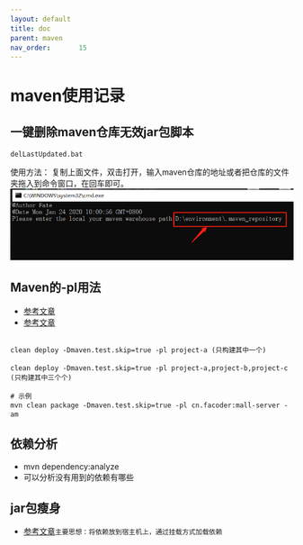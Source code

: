 ```yaml
---
layout: default
title: doc
parent: maven
nav_order:       15
---
```


# maven使用记录

## 一键删除maven仓库无效jar包脚本

    delLastUpdated.bat
使用方法：
复制上面文件，双击打开，输入maven仓库的地址或者把仓库的文件夹拖入到命令窗口，在回车即可。
![img.png](imgs/img.png)

## Maven的-pl用法

- [参考文章](https://blog.csdn.net/zmm0420/article/details/115937027)
- [参考文章](https://blog.csdn.net/wangooo/article/details/109361708)

```shell

clean deploy -Dmaven.test.skip=true -pl project-a (只构建其中一个)
 
clean deploy -Dmaven.test.skip=true -pl project-a,project-b,project-c (只构建其中三个个)

# 示例
mvn clean package -Dmaven.test.skip=true -pl cn.facoder:mall-server -am
```

## 依赖分析

- mvn dependency:analyze
- 可以分析没有用到的依赖有哪些

## jar包瘦身

- [参考文章](https://www.cnblogs.com/ygjlch/p/7767639.html)`主要思想：将依赖放到宿主机上，通过挂载方式加载依赖`
